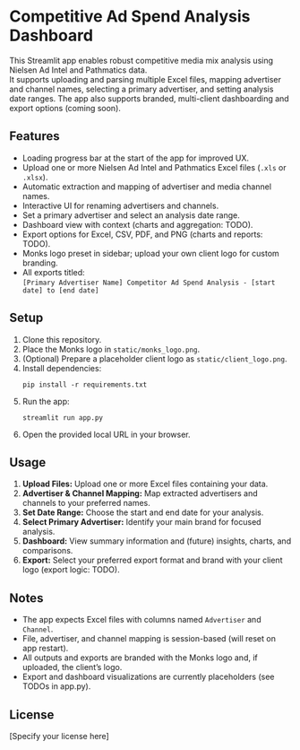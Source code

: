 # Competitive Ad Spend Analysis Dashboard

This Streamlit app enables robust competitive media mix analysis using Nielsen Ad Intel and Pathmatics data.  
It supports uploading and parsing multiple Excel files, mapping advertiser and channel names, selecting a primary advertiser, and setting analysis date ranges. The app also supports branded, multi-client dashboarding and export options (coming soon).

## Features

- Loading progress bar at the start of the app for improved UX.
- Upload one or more Nielsen Ad Intel and Pathmatics Excel files (`.xls` or `.xlsx`).
- Automatic extraction and mapping of advertiser and media channel names.
- Interactive UI for renaming advertisers and channels.
- Set a primary advertiser and select an analysis date range.
- Dashboard view with context (charts and aggregation: TODO).
- Export options for Excel, CSV, PDF, and PNG (charts and reports: TODO).
- Monks logo preset in sidebar; upload your own client logo for custom branding.
- All exports titled:  
  `[Primary Advertiser Name] Competitor Ad Spend Analysis - [start date] to [end date]`

## Setup

1. Clone this repository.
2. Place the Monks logo in `static/monks_logo.png`.
3. (Optional) Prepare a placeholder client logo as `static/client_logo.png`.
4. Install dependencies:
    ```
    pip install -r requirements.txt
    ```
5. Run the app:
    ```
    streamlit run app.py
    ```
6. Open the provided local URL in your browser.

## Usage

1. **Upload Files:** Upload one or more Excel files containing your data.
2. **Advertiser & Channel Mapping:** Map extracted advertisers and channels to your preferred names.
3. **Set Date Range:** Choose the start and end date for your analysis.
4. **Select Primary Advertiser:** Identify your main brand for focused analysis.
5. **Dashboard:** View summary information and (future) insights, charts, and comparisons.
6. **Export:** Select your preferred export format and brand with your client logo (export logic: TODO).

## Notes

- The app expects Excel files with columns named `Advertiser` and `Channel`.
- File, advertiser, and channel mapping is session-based (will reset on app restart).
- All outputs and exports are branded with the Monks logo and, if uploaded, the client’s logo.
- Export and dashboard visualizations are currently placeholders (see TODOs in app.py).

## License

[Specify your license here]
